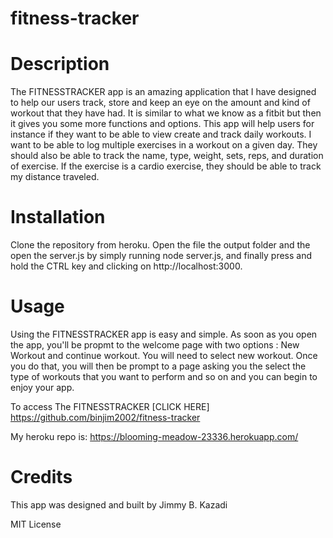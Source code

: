 # fitness-tracker


# Description

 The FITNESSTRACKER app is an amazing application that I have designed to help our users track, store and keep an eye on the amount and kind of workout that they have had. It is similar to what we know as a fitbit but then it gives you some  more functions and options. This app will help users for instance if they want to be able to view create and track daily workouts. I want to be able to log multiple exercises in a workout on a given day. They should also be able to track the name, type, weight, sets, reps, and duration of exercise. If the exercise is a cardio exercise, they should be able to track my distance traveled. 

# Installation

Clone the repository from heroku. Open the file the output folder and the open the server.js by simply running node server.js, and finally press and hold the CTRL key and clicking on http://localhost:3000.

# Usage
Using the FITNESSTRACKER app is easy and simple. As soon as you open the app, you'll be propmt to the welcome page with two options : New Workout and continue workout.
You will need to select new workout. Once you do that, you will then be prompt to a page asking you the select the type of workouts that you want to perform and so on and you can begin to enjoy your app.

To access The FITNESSTRACKER [CLICK HERE] https://github.com/binjim2002/fitness-tracker

My heroku repo is: https://blooming-meadow-23336.herokuapp.com/

# Credits
This app was designed and built by Jimmy B. Kazadi

MIT License
